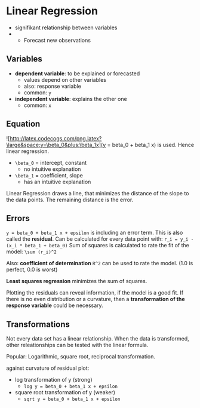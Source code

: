 # Linear Regression

* signifikant relationship between variables
* + Forecast new observations

## Variables

* **dependent variable**: to be explained or forecasted
    * values depend on other variables  
    * also: response variable
    * common: `y`
* **independent variable**: explains the other one
    * common: `x`

## Equation

![http://latex.codecogs.com/png.latex?\large&space;y=\beta_0&plus;\beta_1x](y = beta_0 + beta_1 x) is used.
Hence linear regression.

* `\beta_0` = intercept, constant
    * no intuitive explanation
* `\beta_1` = coefficient, slope
    * has an intuitive explanation

Linear Regression draws a line, that minimizes the distance of the slope to the data points.
The remaining distance is the error.

## Errors

`y = beta_0 + beta_1 x + epsilon` is including an error term.
This is also called the **residual**.
Can be calculated for every data point with: `r_i = y_i - (x_i * beta_1 + beta_0)`
Sum of squares is calculated to rate the fit of the model: `\sum (r_i)^2`

Also: **coefficient of determination** `R^2` can be used to rate the model. (1.0 is perfect, 0.0 is worst)

**Least squares regression** minimizes the sum of squares.

Plotting the residuals can reveal information, if the model is a good fit.
If there is no even distribution or a curvature, then a **transformation of the response variable** could be necessary.

## Transformations

Not every data set has a linear relationship.
When the data is transformed, other releationships can be tested with the linear formula.

Popular: Logarithmic, square root, reciprocal transformation.

against curvature of residual plot:
* log transformation of y (strong)
    * `log y = beta_0 + beta_1 x + epsilon`
* square root transformation of y (weaker)
    * `sqrt y = beta_0 + beta_1 x + epsilon`

 
